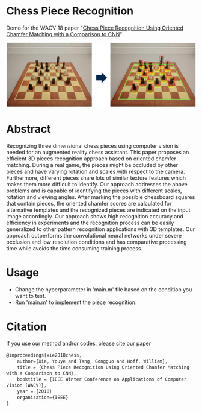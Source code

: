 # Chess Piece Recognition
Demo for the WACV'18 paper "[Chess Piece Recognition Using Oriented Chamfer Matching with a Comparison to CNN](http://inside.mines.edu/~whoff/publications/2018/WACV2018.pdf)"

   <img src='Fig/motivation.png' width=800>

# Abstract
Recognizing three dimensional chess pieces using computer vision is needed for an augmented reality chess assistant. This paper proposes an efficient 3D pieces recognition approach based on oriented chamfer matching. During a real game, the pieces might be occluded by other pieces and have varying rotation and scales with respect to the camera. Furthermore, different pieces share lots of similar texture features which makes them more difficult to identify. Our approach addresses the above problems and is capable of identifying the pieces with different scales, rotation and viewing angles. After marking the possible chessboard squares that contain pieces, the oriented chamfer scores are calculated for alternative templates and the recognized pieces are indicated on the input image accordingly. Our approach shows high recognition accuracy and efficiency in experiments and the recognition process can be easily generalized to other pattern recognition applications with 3D templates. Our approach outperforms the convolutional neural networks under severe occlusion and low resolution conditions and has comparative processing time while avoids the time consuming training process.

# Usage
- Change the hyperparameter in 'main.m' file based on the condition you want to test.
- Run 'main.m' to implement the piece recognition.

# Citation
If you use our method and/or codes, please cite our paper

```
@inproceedings{xie2018chess,
    author={Xie, Youye and Tang, Gongguo and Hoff, William},
    title = {Chess Piece Recognition Using Oriented Chamfer Matching with a Comparison to CNN},
    booktitle = {IEEE Winter Conference on Applications of Computer Vision (WACV)},
    year = {2018}
    organization={IEEE}
}
```
